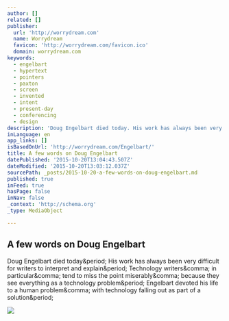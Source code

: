 ```yaml
---
author: []
related: []
publisher:
  url: 'http://worrydream.com'
  name: Worrydream
  favicon: 'http://worrydream.com/favicon.ico'
  domain: worrydream.com
keywords:
  - engelbart
  - hypertext
  - pointers
  - paxton
  - screen
  - invented
  - intent
  - present-day
  - conferencing
  - design
description: 'Doug Engelbart died today. His work has always been very difficult for writers to interpret and explain. Technology writers, in particular, tend to miss the point miserably, because they see everything as a technology problem. Engelbart devoted his life to a human problem, with technology falling out as part of a solution.'
inLanguage: en
app_links: []
isBasedOnUrl: 'http://worrydream.com/Engelbart/'
title: A few words on Doug Engelbart
datePublished: '2015-10-20T13:04:43.507Z'
dateModified: '2015-10-20T13:03:12.037Z'
sourcePath: _posts/2015-10-20-a-few-words-on-doug-engelbart.md
published: true
inFeed: true
hasPage: false
inNav: false
_context: 'http://schema.org'
_type: MediaObject

---
```

<article style=""><h1>A few words on Doug Engelbart</h1><p>Doug Engelbart died today&amp;period; His work has always been very difficult for writers to interpret and explain&amp;period; Technology writers&amp;comma; in particular&amp;comma; tend to miss the point miserably&amp;comma; because they see everything as a technology problem&amp;period; Engelbart devoted his life to a human problem&amp;comma; with technology falling out as part of a solution&amp;period;</p><img src="http://worrydream.com/Engelbart/nls1.jpg" /></article>